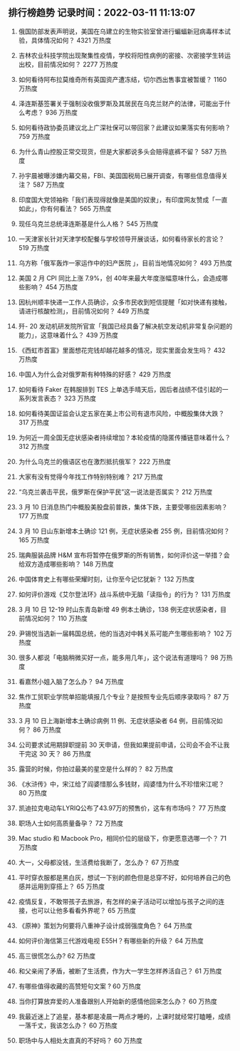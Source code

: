 
## 排行榜趋势 记录时间：2022-03-11 11:13:07
  
  1. 俄国防部发表声明说，美国在乌建立的生物实验室曾进行蝙蝠新冠病毒样本试验，具体情况如何？ 4321 万热度
    
  2. 吉林农业科技学院出现聚集性疫情，学校将阳性病例的密接、次密接学生转运出校，目前情况如何？ 2277 万热度
    
  3. 如何看待阿布拉莫维奇所有英国资产遭冻结，切尔西出售事宜被暂缓？ 1160 万热度
    
  4. 泽连斯基签署关于强制没收俄罗斯及其居民在乌克兰财产的法律，可能出于什么考虑？ 936 万热度
    
  5. 如何看待政协委员建议北上广深社保可以带回家？此建议如果落实有何影响？ 759 万热度
    
  6. 为什么青山控股正常交现货，但是大家都说多头会赔得底裤不留？ 587 万热度
    
  7. 孙宇晨被曝涉嫌内幕交易，FBI、美国国税局已展开调查，有哪些信息值得关注？ 587 万热度
    
  8. 印度国大党领袖称「我们表现得就像是美国的奴隶」，有印度网友赞成「一直如此」，你有何看法？ 565 万热度
    
  9. 现任乌克兰总统泽连斯基是什么人格？ 545 万热度
    
  10. 一天津家长针对天津学校配餐与学校领导开展谈话，如何看待家长的言论？ 519 万热度
    
  11. 乌方称「俄军轰炸一家运作中的妇产医院 」，目前当地情况如何？ 493 万热度
    
  12. 美国 2 月 CPI  同比上涨 7.9%，创 40年来最大年度涨幅意味什么，会造成哪些影响？ 454 万热度
    
  13. 因杭州顺丰快递一工作人员确诊，众多市民收到短信提醒「如对快递有接触，请进行核酸检测」，目前情况如何？ 449 万热度
    
  14. 歼- 20 发动机研发院所官宣「我国已经具备了解决航空发动机非常复杂问题的能力」，这意味着什么？ 439 万热度
    
  15. 《西虹市首富》里面想花完钱却越花越多的情况，现实里面会发生吗？ 432 万热度
    
  16. 中国人为什么会对俄罗斯有种特殊的好感？ 429 万热度
    
  17. 如何看待 Faker 在韩服排到 TES 上单选手晴天后，因后者战绩不佳引起的一系列发言表态？ 323 万热度
    
  18. 如何看待美国证监会认定五家在美上市公司有退市风险，中概股集体大跌？ 317 万热度
    
  19. 为何近一周全国无症状感染者持续增加？本轮疫情的隐匿传播链意味着什么？ 312 万热度
    
  20. 为什么乌克兰的俄语区也在激烈抵抗俄军？ 222 万热度
    
  21. 大家有没有觉得今年找工作特别特别难？ 217 万热度
    
  22. “乌克兰袭击平民，俄罗斯在保护平民”这一说法是否属实？ 212 万热度
    
  23. 3 月 10 日消息热门中概股美股盘前普跌，集体下跌，主要受哪些因素影响？ 177 万热度
    
  24. 3 月 10 日山东新增本土确诊 121 例，无症状感染者 255 例，目前情况如何？ 165 万热度
    
  25. 瑞典服装品牌 H&M 宣布将暂停在俄罗斯的所有销售，如何评价这一举措？会给双方造成哪些影响？ 148 万热度
    
  26. 中国体育史上有哪些荣耀时刻，让你至今记忆犹新？ 132 万热度
    
  27. 如何评价游戏《艾尔登法环》战斗系统中无脑「读指令」的行为？ 131 万热度
    
  28. 3 月 10 日 12-19 时山东青岛新增 49 例本土确诊，138 例无症状感染者，目前情况如何？ 110 万热度
    
  29. 尹锡悦当选新一届韩国总统，他的当选对中韩关系可能产生哪些影响？ 102 万热度
    
  30. 很多人都说「电脑稍微买好一点，能多用几年」，这个说法有道理吗？ 98 万热度
    
  31. 看嘉然小姐入脑了怎么办？ 94 万热度
    
  32. 焦作工贸职业学院单招能填报几个专业？是按照专业先后顺序录取吗？ 87 万热度
    
  33. 3 月 10 日上海新增本土确诊病例 11 例、无症状感染者 64 例，目前情况如何？ 86 万热度
    
  34. 公司要求试用期辞职提前 30 天申请，但我如果提前申请，公司会不会不让我干完这 30 天？ 86 万热度
    
  35. 露营的时候，你拍过最美的星空是什么样的？ 82 万热度
    
  36. 《水浒传》中，宋江给了阎婆惜那么多钱财，阎婆惜为什么不珍惜宋江呢？ 80 万热度
    
  37. 凯迪拉克电动车LYRIQ公布了43.97万的预售价，这车有市场吗？ 77 万热度
    
  38. 职场人士如何高质量备孕？ 72 万热度
    
  39. Mac studio 和 Macbook Pro，相同价位的层级下，你更愿意选哪一个？ 71 万热度
    
  40. 大一，父母都没钱，生活费给我断了，怎么办？ 67 万热度
    
  41. 平时穿衣服都是黑白灰，想试一下别的颜色但是总穿不好，如何培养自己的色感并运用到穿搭上？ 65 万热度
    
  42. 疫情反复，不敢带孩子去旅游，有怎样的亲子活动可以增加与孩子之间的连接，也可以让他多看看外界呢？ 65 万热度
    
  43. 《原神》策划为何要将八重神子设计成弱强度角色？ 64 万热度
    
  44. 如何评价海信第三代游戏电视 E55H？有哪些新的升级？ 64 万热度
    
  45. 高三很慌怎么办? 62 万热度
    
  46. 和父亲闹了矛盾，被断了生活费，作为大一学生怎样养活自己？ 61 万热度
    
  47. 有哪些值得收藏的高赞短句文案 ? 60 万热度
    
  48. 当你打算放弃爱的人准备跟别人开始新的感情他回来怎么办？ 60 万热度
    
  49. 我最近迷上了追星，基本都是凌晨一两点才睡的，上课时就经常打瞌睡，成绩一落千丈，我该怎么办？ 60 万热度
    
  50. 职场中与人相处太直真的不好吗？ 60 万热度
    